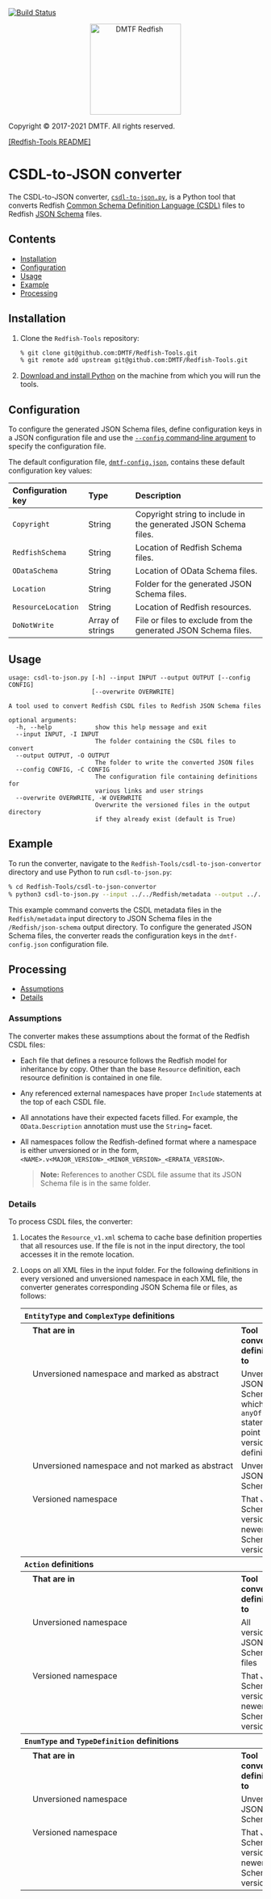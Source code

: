 [![Build Status](https://travis-ci.com/DMTF/Redfish-Tools.svg?branch=master)](https://travis-ci.com/github/DMTF/Redfish-Tools)
<p align="center">
  <img src="http://redfish.dmtf.org/sites/all/themes/dmtf2015/images/dmtf-redfish-logo.png" alt="DMTF Redfish" width=180></p>

Copyright © 2017-2021 DMTF. All rights reserved.

[[Redfish-Tools README]](../README.md#redfish-tools "../README.md#redfish-tools")

# CSDL-to-JSON converter

The CSDL-to-JSON converter, [`csdl-to-json.py`](csdl-to-json.py#L1 "csdl-to-json.py#L1"), is a Python tool that converts Redfish [Common Schema Definition Language (CSDL)](http://docs.oasis-open.org/odata/odata/v4.0/odata-v4.0-part3-csdl.html "http://docs.oasis-open.org/odata/odata/v4.0/odata-v4.0-part3-csdl.html") files to Redfish [JSON Schema](https://json-schema.org/ "https://json-schema.org/") files.

## Contents

* [Installation](#installation "#installation")
* [Configuration](#configuration "#configuration")
* [Usage](#usage "#usage")
* [Example](#example "#example")
* [Processing](#processing "#processing")

## Installation

1. Clone the `Redfish-Tools` repository:

   ```zsh
   % git clone git@github.com:DMTF/Redfish-Tools.git
   % git remote add upstream git@github.com:DMTF/Redfish-Tools.git
   ```
1. [Download and install Python](https://www.python.org/downloads/ "https://www.python.org/downloads/") on the machine from which you will run the tools.

## Configuration

To configure the generated JSON Schema files, define configuration keys in a JSON configuration file and use the [`--config` command‑line argument](#usage "#usage") to specify the configuration file.

The default configuration file, [`dmtf-config.json`](dmtf-config.json#L1 "dmtf-config.json#L1"), contains these default configuration key values:

| Configuration key  | Type             | Description                                                     |
| :----------------- | :--------------- | :-------------------------------------------------------------- |
| `Copyright`        | String           | Copyright string to include in the generated JSON Schema files. |
| `RedfishSchema`    | String           | Location of Redfish Schema files.                               |
| `ODataSchema`      | String           | Location of OData Schema files.                                 |
| `Location`         | String           | Folder for the generated JSON Schema files.                     |
| `ResourceLocation` | String           | Location of Redfish resources.                                  |
| `DoNotWrite`       | Array of strings | File or files to exclude from the generated JSON Schema files.  |

## Usage

```text
usage: csdl-to-json.py [-h] --input INPUT --output OUTPUT [--config CONFIG]
                       [--overwrite OVERWRITE]

A tool used to convert Redfish CSDL files to Redfish JSON Schema files

optional arguments:
  -h, --help            show this help message and exit
  --input INPUT, -I INPUT
                        The folder containing the CSDL files to convert
  --output OUTPUT, -O OUTPUT
                        The folder to write the converted JSON files
  --config CONFIG, -C CONFIG
                        The configuration file containing definitions for
                        various links and user strings
  --overwrite OVERWRITE, -W OVERWRITE
                        Overwrite the versioned files in the output directory
                        if they already exist (default is True)
```

## Example

To run the converter, navigate to the `Redfish-Tools/csdl-to-json-convertor` directory and use Python to run `csdl-to-json.py`:

```zsh
% cd Redfish-Tools/csdl-to-json-convertor
% python3 csdl-to-json.py --input ../../Redfish/metadata --output ../../Redfish/json-schema/ --config dmtf-config.json
```

This example command converts the CSDL metadata files in the `Redfish/metadata` input directory to JSON Schema files in the `/Redfish/json-schema` output directory. To configure the generated JSON Schema files, the converter reads the configuration keys in the `dmtf-config.json` configuration file.

## Processing

* [Assumptions](#assumptions "#assumptions")
* [Details](#details "#details")

### Assumptions

The converter makes these assumptions about the format of the Redfish CSDL files:

* Each file that defines a resource follows the Redfish model for inheritance by copy.
    Other than the base `Resource` definition, each resource definition is contained in one file.
* Any referenced external namespaces have proper `Include` statements at the top of each CSDL file.
* All annotations have their expected facets filled.
    For example, the `OData.Description` annotation must use the `String=` facet.
* All namespaces follow the Redfish-defined format where a namespace is either unversioned or in the form, `<NAME>.v<MAJOR_VERSION>_<MINOR_VERSION>_<ERRATA_VERSION>`.

    > **Note:** References to another CSDL file assume that its JSON Schema file is in the same folder.

### Details

To process CSDL files, the converter:

1. Locates the `Resource_v1.xml` schema to cache base definition properties that all resources use.
    If the file is not in the input directory, the tool accesses it in the remote location.
1. Loops on all XML files in the input folder.
    For the following definitions in every versioned and unversioned namespace in each XML file, the converter generates corresponding JSON Schema file or files, as follows:

    <table width="100%">
      <col width="4%">
      <col width="48%">
      <col width="48%">
      <tbody>
        <tr>
          <th align="left" valign="top" colspan="3"><code>EntityType</code>&nbsp;and&nbsp;<code>ComplexType</code> definitions</th>
        </tr>
        <tr>
          <th rowspan="4"/>
          <th align="left" valign="top">That are in</th>
          <th align="left" valign="top">Tool converts definitions to</th>
        </tr>
        <tr>
          <td align="left" valign="top">Unversioned namespace and marked as abstract</td>
          <td align="left" valign="top">Unversioned JSON Schema file, which uses <code>anyOf</code> statement to point to all versioned definitions</td>
        </tr>
        <tr>
          <td align="left" valign="top">Unversioned&nbsp;namespace&nbsp;and&nbsp;not&nbsp;marked&nbsp;as&nbsp;abstract</td>
          <td align="left" valign="top">Unversioned JSON Schema file</td>
        </tr>
        <tr>
          <td align="left" valign="top">Versioned namespace</td>
          <td align="left" valign="top">That JSON Schema file version and newer JSON Schema file versions</td>
        </tr>
        <tr>
          <th align="left" valign="top" colspan="3"><code>Action</code> definitions</th>
        </tr>
        <tr>
          <th rowspan="3"/>
          <th align="left" valign="top">That are in</th>
          <th align="left" valign="top">Tool converts definitions to</th>
        </tr>
        <tr>
          <td align="left" valign="top">Unversioned namespace</td>
          <td align="left" valign="top">All versioned JSON Schema files</td>
        </tr>
        <tr>
          <td align="left" valign="top">Versioned namespace</td>
          <td align="left" valign="top">That JSON Schema file version and newer JSON Schema file versions</td>
        </tr>
        <tr>
          <th align="left" valign="top" colspan="3"><code>EnumType</code> and <code>TypeDefinition</code> definitions</th>
        </tr>
        <tr>
          <th rowspan="3"/>
          <th align="left" valign="top">That are in</th>
          <th align="left" valign="top">Tool converts definitions to</th>
        </tr>
        <tr>
          <td align="left" valign="top">Unversioned namespace</td>
          <td align="left" valign="top">Unversioned JSON Schema file</td>
        </tr>
        <tr>
          <td align="left" valign="top">Versioned namespace</td>
          <td align="left" valign="top">That JSON Schema file version and newer JSON Schema file versions</td>
        </tr>
      </tbody>
    </table>

